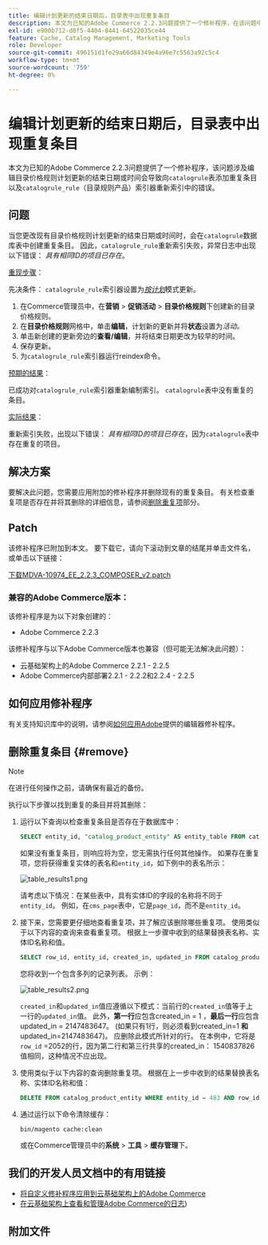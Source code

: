 ```yaml
---
title: 编辑计划更新的结束日期后，目录表中出现重复条目
description: 本文为已知的Adobe Commerce 2.2.3问题提供了一个修补程序，在该问题中，编辑目录价格规则计划更新的结束日期或时间会导致向“catalogrule”表添加重复条目以及“catalogrule_rule”（目录规则产品）索引器重新索引中出现错误。
exl-id: e900b712-d0f5-4404-8441-64522035ce44
feature: Cache, Catalog Management, Marketing Tools
role: Developer
source-git-commit: 496151d1fe29a66d84349e4a96e7c5563a92c5c4
workflow-type: tm+mt
source-wordcount: '759'
ht-degree: 0%

---
```


# 编辑计划更新的结束日期后，目录表中出现重复条目

本文为已知的Adobe Commerce 2.2.3问题提供了一个修补程序，该问题涉及编辑目录价格规则计划更新的结束日期或时间会导致向`catalogrule`表添加重复条目以及`catalogrule_rule`（目录规则产品）索引器重新索引中的错误。

## 问题

当您更改现有目录价格规则计划更新的结束日期或时间时，会在`catalogrule`数据库表中创建重复条目。 因此，`catalogrule_rule`重新索引失败，异常日志中出现以下错误： *具有相同ID的项目已存在*。

<u>重现步骤</u>：

先决条件： `catalogrule_rule`索引器设置为&#x200B;*[按计划](https://experienceleague.adobe.com/docs/commerce-operations/implementation-playbook/best-practices/maintenance/indexer-configuration.html)*&#x200B;模式更新。

1. 在Commerce管理员中，在&#x200B;**营销** > **促销活动** > **目录价格规则**&#x200B;下创建新的目录价格规则。
1. 在&#x200B;**目录价格规则**&#x200B;网格中，单击&#x200B;**编辑**，计划新的更新并将&#x200B;**状态**&#x200B;设置为&#x200B;*活动。*
1. 单击新创建的更新旁边的&#x200B;**查看/编辑**，并将结束日期更改为较早的时间。
1. 保存更新。
1. 为`catalogrule_rule`索引器运行reindex命令。

<u>预期的结果</u>：

已成功对`catalogrule_rule`索引器重新编制索引。 `catalogrule`表中没有重复的条目。

<u>实际结果</u>：

重新索引失败，出现以下错误： *具有相同ID的项目已存在*，因为`catalogrule`表中存在重复的项目。

## 解决方案

要解决此问题，您需要应用附加的修补程序并删除现有的重复条目。 有关检查重复项是否存在并将其删除的详细信息，请参阅[删除重复项](#remove)部分。

## Patch

该修补程序已附加到本文。 要下载它，请向下滚动到文章的结尾并单击文件名，或单击以下链接：

[下载MDVA-10974\_EE\_2.2.3\_COMPOSER\_v2.patch](assets/MDVA-10974_EE_2.2.3_COMPOSER_v2.patch.zip)

### 兼容的Adobe Commerce版本：

该修补程序是为以下对象创建的：

* Adobe Commerce 2.2.3

该修补程序与以下Adobe Commerce版本也兼容（但可能无法解决此问题）：

* 云基础架构上的Adobe Commerce 2.2.1 - 2.2.5
* Adobe Commerce内部部署2.2.1 - 2.2.2和2.2.4 - 2.2.5

## 如何应用修补程序

有关支持知识库中的说明，请参阅[如何应用Adobe](/help/how-to/general/how-to-apply-a-composer-patch-provided-by-magento.md)提供的编辑器修补程序。

## 删除重复条目 {#remove}

>[!NOTE]
>
>在进行任何操作之前，请确保有最近的备份。

执行以下步骤以找到重复的条目并将其删除：

1. 运行以下查询以检查重复条目是否存在于数据库中：

   ```SQL
   SELECT entity_id, "catalog_product_entity" AS entity_table FROM catalog_product_entity GROUP BY entity_id, created_in HAVING COUNT(*) > 1    UNION    SELECT entity_id, "catalog_product_entity" AS entity_table FROM catalog_product_entity group by entity_id, updated_in having count(*) > 1    UNION    SELECT rule_id as entity_id, "catalogrule" AS entity_table FROM catalogrule GROUP BY entity_id, created_in HAVING COUNT(*) > 1    UNION    SELECT rule_id as entity_id, "catalogrule" AS entity_table FROM catalogrule GROUP BY entity_id, updated_in HAVING COUNT(*) > 1    UNION    SELECT rule_id as entity_id, "salesrule" AS entity_table FROM salesrule GROUP BY entity_id, created_in HAVING COUNT(*) > 1    UNION    SELECT rule_id as entity_id, "salesrule" AS entity_table FROM salesrule GROUP BY entity_id, updated_in HAVING COUNT(*) > 1    UNION    SELECT page_id as entity_id, "cms_page" AS entity_table FROM cms_page GROUP BY entity_id, created_in HAVING COUNT(*) > 1    UNION    SELECT page_id as entity_id, "cms_page" AS entity_table FROM cms_page GROUP BY entity_id, updated_in HAVING COUNT(*) > 1    UNION    SELECT block_id as entity_id, "cms_block" AS entity_table FROM cms_block GROUP BY entity_id, created_in HAVING COUNT(*) > 1    UNION    SELECT block_id as entity_id, "cms_block" AS entity_table FROM cms_block GROUP BY entity_id, updated_in HAVING COUNT(*) > 1;
   ```

   如果没有重复条目，则响应将为空，您无需执行任何其他操作。 如果存在重复项，您将获得重复实体的表名和`entity_id`，如下例中的表名所示：

   ![table_results1.png](assets/table_results1.png)

   请考虑以下情况：在某些表中，具有实体ID的字段的名称将不同于`entity_id`。 例如，在`cms_page`表中，它是`page_id`，而不是`entity_id`。

1. 接下来，您需要更仔细地查看重复项，并了解应该删除哪些重复项。 使用类似于以下内容的查询来查看重复项。 根据上一步骤中收到的结果替换表名称、实体ID名称和值。

   ```sql
   SELECT row_id, entity_id, created_in, updated_in FROM catalog_product_entity WHERE entity_id = 483 ORDER BY created_in;
   ```

   您将收到一个包含多列的记录列表。 示例：

   ![table_results2.png](assets/table_results2.png)

   `created_in`和`updated_in`值应遵循以下模式：当前行的`created_in`值等于上一行的`updated_in`值。 此外，**第一行**&#x200B;应包含created\_in = 1 ，**最后一行**&#x200B;应包含updated\_in = 2147483647。 (如果只有1行，则必须看到created\_in=1 **和** updated\_in=2147483647)。 应删除此模式所针对的行。 在本例中，它将是`row_id` =2052的行，因为第二行和第三行共享的created_in： 1540837826值相同，这种情况不应出现。

1. 使用类似于以下内容的查询删除重复项。 根据在上一步中收到的结果替换表名称、实体ID名称和值：

   ```sql
   DELETE FROM catalog_product_entity WHERE entity_id = 483 AND row_id = 2052;
   ```

1. 通过运行以下命令清除缓存：

   ```bash
   bin/magento cache:clean
   ```

   或在Commerce管理员中的&#x200B;**系统** > **工具** > **缓存管理**&#x200B;下。

## 我们的开发人员文档中的有用链接

* [将自定义修补程序应用到云基础架构上的Adobe Commerce](https://experienceleague.adobe.com/docs/commerce-cloud-service/user-guide/develop/upgrade/apply-patches.html)
* [在云基础架构上查看和管理Adobe Commerce的日志](https://experienceleague.adobe.com/docs/commerce-cloud-service/user-guide/develop/test/log-locations.html))

## 附加文件
